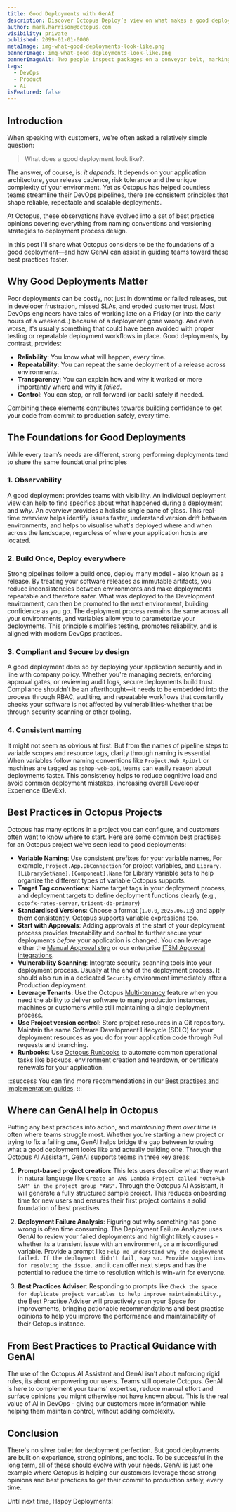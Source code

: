 ```yaml
---
title: Good Deployments with GenAI
description: Discover Octopus Deploy’s view on what makes a good deployment, and how GenAI can help teams adopt best practices faster and with more confidence.
author: mark.harrison@octopus.com
visibility: private
published: 2099-01-01-0000
metaImage: img-what-good-deployments-look-like.png
bannerImage: img-what-good-deployments-look-like.png
bannerImageAlt: Two people inspect packages on a conveyor belt, marking them with check or cross symbols based on clipboard data.
tags:
  - DevOps
  - Product
  - AI
isFeatured: false
---
```


## Introduction

When speaking with customers, we're often asked a relatively simple question:

> What does a good deployment look like?.

The answer, of course, is: *it depends*. It depends on your application architecture, your release cadence, risk tolerance and the unique complexity of your environment. Yet as Octopus has helped countless teams streamline their DevOps pipelines, there are consistent principles that shape reliable, repeatable and scalable deployments.

At Octopus, these observations have evolved into a set of best practice opinions covering everything from naming conventions and versioning strategies to deployment process design. 

In this post I'll share what Octopus considers to be the foundations of a good deployment—and how GenAI can assist in guiding teams toward these best practices faster.

## Why Good Deployments Matter

Poor deployments can be costly, not just in downtime or failed releases, but in developer frustration, missed SLAs, and eroded customer trust. Most DevOps engineers have tales of working late on a Friday (or into the early hours of a weekend..) because of a deployment gone wrong. And even worse, it's usually something that could have been avoided with proper testing or repeatable deployment workflows in place. Good deployments, by contrast, provides:

- **Reliability**: You know what will happen, every time.
- **Repeatability**: You can repeat the same deployment of a release across environments.
- **Transparency**: You can explain how and why it worked or more importantly where and why it *failed*.
- **Control**: You can stop, or roll forward (or back) safely if needed.

Combining these elements contributes towards building confidence to get your code from commit to production safely, every time.  

## The Foundations for Good Deployments

While every team’s needs are different, strong performing deployments tend to share the same foundational principles

### 1. Observability 

A good deployment provides teams with visibility. An individual deployment view can help to find specifics about what happened during a deployment and *why*. An overview provides a holistic single pane of glass. This real-time overview helps identify issues faster, understand version drift between environments, and helps to visualise what's deployed where and when across the landscape, regardless of where your application hosts are located.

### 2. Build Once, Deploy everywhere

Strong pipelines follow a build once, deploy many model - also known as a release. By treating your software releases as immutable artifacts, you reduce inconsistencies between environments and make deployments repeatable and therefore safer. What was deployed to the Development environment, can then be promoted to the next environment, building confidence as you go. The deployment process remains the same across all your environments, and variables allow you to parameterize your deployments. This principle simplifies testing, promotes reliability, and is aligned with modern DevOps practices.

### 3. Compliant and Secure by design

A good deployment does so by deploying your application securely and in line with company policy. Whether you're managing secrets, enforcing approval gates, or reviewing audit logs, secure deployments build trust. Compliance shouldn't be an afterthought—it needs to be embedded into the process through RBAC, auditing, and repeatable workflows that constantly checks your software is not affected by vulnerabilities-whether that be through security scanning or other tooling.

### 4. Consistent naming

It might not seem as obvious at first. But from the names of pipeline steps to variable scopes and resource tags, clarity through naming is essential. When variables follow naming conventions like `Project.Web.ApiUrl` or machines are tagged as `eshop-web-api`, teams can easily reason about deployments faster. This consistency helps to reduce cognitive load and avoid common deployment mistakes, increasing overall Developer Experience (DevEx).

## Best Practices in Octopus Projects

Octopus has many options in a project you can configure, and customers often want to know where to start. Here are some common best practises for an Octopus project we've seen lead to good deployments:

- **Variable Naming**: Use consistent prefixes for your variable names, For example, `Project.App.DbConnection` for project variables, and `Library.[LibrarySetName].[Component].Name` for Library variable sets to help organize the different types of variable Octopus supports. 
- **Target Tag conventions**: Name target tags in your deployment process, and deployment targets to define deployment functions clearly (e.g., `octofx-rates-server`, `trident-db-primary`)
- **Standardised Versions**: Choose a format (`1.0.0`, `2025.06.12`) and apply them consistently. Octopus supports [variable expressions](https://octopus.com/docs/releases/release-versioning) too. 
- **Start with Approvals**: Adding approvals at the start of your deployment process provides traceability and control to further secure your deployments *before* your application is changed. You can leverage either the [Manual Approval step](https://octopus.com/docs/projects/built-in-step-templates/manual-intervention-and-approvals) or our enterprise [ITSM Approval integrations](https://octopus.com/docs/approvals).
- **Vulnerability Scanning**: Integrate security scanning tools into your deployment process. Usually at the end of the deployment process. It should also run in a dedicated `Security` environment immediately after a Production deployment.
- **Leverage Tenants**: Use the Octopus [Multi-tenancy](https://octopus.com/docs/tenants) feature when you need the ability to deliver software to many production instances, machines or customers while still maintaining a single deployment process.
- **Use Project version control**: Store project resources in a Git repository. Maintain the same Software Development Lifecycle (SDLC) for your deployment resources as you do for your application code through Pull requests and branching.
- **Runbooks**: Use [Octopus Runbooks](https://octopus.com/docs/runbooks) to automate common operational tasks like backups, environment creation and teardown, or certificate renewals for your application.

:::success
You can find more recommendations in our [Best practises and implementation guides](https://octopus.com/docs/best-practices).
:::

## Where can GenAI help in Octopus

Putting any best practices into action, and *maintaining them over time* is often where teams struggle most. Whether you're starting a new project or trying to fix a failing one, GenAI helps bridge the gap between knowing what a good deployment looks like and actually building one. Through the Octopus AI Assistant, GenAI supports teams in three key areas:

1. **Prompt-based project creation**: This lets users describe what they want in natural language like `Create an AWS Lambda Project called "OctoPub SAM" in the project group "AWS"`. Through the Octopus AI Assistant, it will generate a fully structured sample project. This reduces onboarding time for new users and ensures their first project contains a solid foundation of best practises.

2. **Deployment Failure Analysis**: Figuring out why something has gone wrong is often time consuming. The Deployment Failure Analyzer uses GenAI to review your failed deployments and highlight likely causes - whether its a transient issue with an environment, or a misconfigured variable. Provide a prompt like `Help me understand why the deployment failed. If the deployment didn't fail, say so. Provide suggestions for resolving the issue.` and it can offer next steps and has the potential to reduce the time to resolution which is win-win for everyone.

3. **Best Practices Adviser**: Responding to prompts like `Check the space for duplicate project variables to help improve maintainability.`, the Best Practise Adviser will proactively scan your Space for improvements, bringing actionable recommendations and best practise opinions to help you improve the performance and maintainability of their Octopus instance. 

## From Best Practices to Practical Guidance with GenAI

The use of the Octopus AI Assistant and GenAI isn't about enforcing rigid rules, its about empowering our users. Teams still operate Octopus. GenAI is here to complement your teams' expertise, reduce manual effort and surface opinions you might otherwise not have known about. This is the real value of AI in DevOps - giving our customers more information while helping them maintain control, without adding complexity.

## Conclusion

There's no silver bullet for deployment perfection. But good deployments are built on experience, strong opinions, and tools. To be successful in the long term, all of these should evolve with your needs. GenAI is just one example where Octopus is helping our customers leverage those strong opinions and best practices to get their commit to production safely, every time.

Until next time, Happy Deployments!